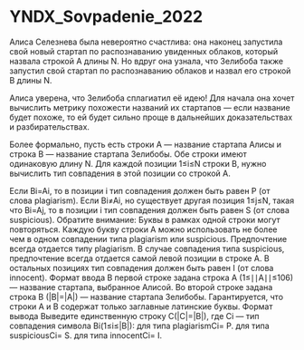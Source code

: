 # YNDX_Sovpadenie_2022
 Алиса Селезнева была невероятно счастлива: она наконец запустила свой новый стартап по распознаванию увиденных облаков, который назвала строкой A длины N. Но вдруг она узнала, что Зелибоба также запустил свой стартап по распознаванию облаков и назвал его строкой B длины N.
 
Алиса уверена, что Зелибоба сплагиатил её идею! Для начала она хочет вычислить метрику похожести названий их стартапов — если название будет похоже, то ей будет сильно проще в дальнейших доказательствах и разбирательствах.

Более формально, пусть есть строки A — название стартапа Алисы и строка B — название стартапа Зелибобы. Обе строки имеют одинаковую длину N. Для каждой позиции 1≤i≤N строки B, нужно вычислить тип совпадения в этой позиции со строкой A.

Если Bi=Ai, то в позиции i тип совпадения должен быть равен P (от слова plagiarism).
Если Bi≠Ai, но существует другая позиция 1≤j≤N, такая что Bi=Aj, то в позиции i тип совпадения должен быть равен S (от слова suspicious).
Обратите внимание:
    Буквы в рамках одной строки могут повторяться.
    Каждую букву строки A можно использовать не более чем в одном совпадении типа plagiarism или suspicious.
    Предпочтение всегда отдается типу plagiarism.
    В случае совпадения типа suspicious, предпочтение всегда отдается самой левой позиции в строке A.
В остальных позициях тип совпадения должен быть равен I (от слова innocent).
Формат ввода
В первой строке задана строка A (1≤∣∣A∣∣≤106) — название стартапа, выбранное Алисой.
Во второй строке задана строка B (|B|=|A|) — название стартапа Зелибобы.
Гарантируется, что строки A и B содержат только заглавные латинские буквы.
Формат вывода
Выведите единственную строку C(|C|=|B|), где Ci — тип совпадения символа Bi(1≤i≤|B|):
    для типа plagiarismCi= P.
    для типа suspiciousCi= S.
    для типа innocentCi= I.
